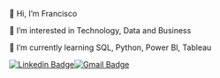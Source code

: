 👋 Hi, I’m Francisco


👀 I’m interested in Technology, Data and Business


🌱 I’m currently learning SQL, Python, Power BI, Tableau

[![Linkedin Badge](https://img.shields.io/badge/-Follow_Me-blue?style=for-the-badge&logo=Linkedin&logoColor=white&link=https://www.linkedin.com/in/fran-morales////)](https://www.linkedin.com/in/fran-morales/)[![Gmail Badge](https://img.shields.io/badge/-Contact_Me-d44638?style=for-the-badge&logo=Gmail&logoColor=white&link=mailto:franmoralesmdp@gmail)](mailto:franmoralesmdp@gmail.com)
<!---
morales-francisco/morales-francisco is a ✨ special ✨ repository because its `README.md` (this file) appears on your GitHub profile.
You can click the Preview link to take a look at your changes.
--->
